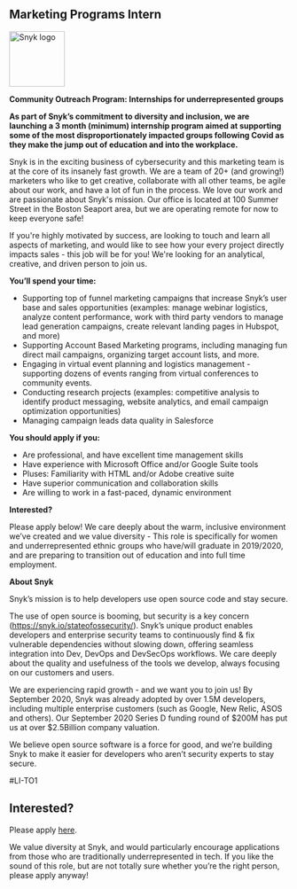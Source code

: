 Marketing Programs Intern
---

<img src="https://res.cloudinary.com/snyk/image/upload/v1537345894/press-kit/brand/logo-black.png" width="100" alt="Snyk logo" />

<p><strong>Community Outreach Program: Internships for underrepresented groups&nbsp;</strong></p>
<p><strong>As part of Snyk’s commitment to diversity and inclusion, we are launching a 3 month (minimum) internship program aimed at supporting some of the most disproportionately impacted groups following Covid as they make the jump out of education and into the workplace. </strong></p>
<p>Snyk is in the exciting business of cybersecurity and this marketing team is at the core of its insanely fast growth. We are a team of 20+ (and growing!) marketers who like to get creative, collaborate with all other teams, be agile about our work, and have a lot of fun in the process. We love our work and are passionate about Snyk's mission. Our office is located at 100 Summer Street in the Boston Seaport area, but we are operating remote for now to keep everyone safe!</p>
<p>If you're highly motivated by success, are looking to touch and learn all aspects of marketing, and would like to see how your every project directly impacts sales - this job will be for you! We're looking for an analytical, creative, and driven person to join us.</p>
<p><strong>You’ll spend your time:</strong></p>
<ul>
<li>Supporting top of funnel marketing campaigns that increase Snyk’s user base and sales opportunities (examples: manage webinar logistics, analyze content performance, work with third party vendors to manage lead generation campaigns, create relevant landing pages in Hubspot, and more)</li>
<li>Supporting Account Based Marketing programs, including managing fun direct mail campaigns, organizing target account lists, and more.</li>
<li>Engaging in virtual event planning and logistics management - supporting dozens of events ranging from virtual conferences to community events.</li>
<li>Conducting research projects (examples: competitive analysis to identify product messaging, website analytics, and email campaign optimization opportunities)</li>
<li>Managing campaign leads data quality in Salesforce</li>
</ul>
<p><strong>You should apply if you:</strong></p>
<ul>
<li>Are professional, and have excellent time management skills</li>
<li>Have experience with Microsoft Office and/or Google Suite tools</li>
<li>Pluses: Familiarity with HTML and/or Adobe creative suite</li>
<li>Have superior communication and collaboration skills</li>
<li>Are willing to work in a fast-paced, dynamic environment</li>
</ul>
<p><strong>Interested?</strong></p>
<p><span style="font-weight: 400;">Please apply below! We care deeply about the warm, inclusive environment we’ve created and we value diversity - This role is specifically for women and underrepresented ethnic groups who have/will graduate in 2019/2020, and are preparing to transition out of education and into full time employment.</span></p>
<p><strong>About Snyk</strong></p>
<p><span style="font-weight: 400;">Snyk’s mission is to help developers use open source code and stay secure.</span></p>
<p><span style="font-weight: 400;">The use of open source is booming, but security is a key concern (</span><a href="https://snyk.io/stateofossecurity/"><span style="font-weight: 400;">https://snyk.io/stateofossecurity/</span></a><span style="font-weight: 400;">). Snyk’s unique product enables developers and enterprise security teams to continuously find &amp; fix vulnerable dependencies without slowing down, offering seamless integration into Dev, DevOps and DevSecOps workflows. We care deeply about the quality and usefulness of the tools we develop, always focusing on our customers and users.</span></p>
<p><span style="font-weight: 400;">We are experiencing rapid growth - and we want you to join us! By September 2020, Snyk was already adopted by over 1.5M developers, including multiple enterprise customers (such as Google, New Relic, ASOS and others). Our September 2020 Series D funding round of $200M has put us at over $2.5Billion company valuation.</span></p>
<p><span style="font-weight: 400;">We believe open source software is a force for good, and we’re building Snyk to make it easier for developers who aren’t security experts to stay secure.</span></p>
<p><span style="font-weight: 400;">#LI-TO1</span></p>

Interested?
---

Please apply [here](https://boards.greenhouse.io/snyk/jobs/4960624002#app).

We value diversity at Snyk, and would particularly encourage applications from those who are traditionally underrepresented in tech.
If you like the sound of this role, but are not totally sure whether you’re the right person, please apply anyway!
